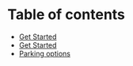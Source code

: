 # Table of contents

* [Get Started](README.md)
* [Get Started](get-started.md)
* [Parking options](parking-options.md)

